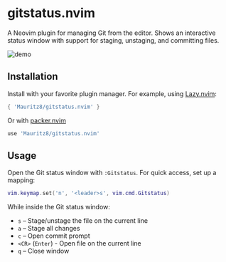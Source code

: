 # gitstatus.nvim

A Neovim plugin for managing Git from the editor. Shows an interactive status window with support for staging, unstaging, and committing files.

![demo](https://github.com/user-attachments/assets/bbaef30b-101b-4cbd-b3d8-85291d900a1c)


## Installation
Install with your favorite plugin manager. For example, using [Lazy.nvim](https://github.com/folke/lazy.nvim):

```lua
{ 'Mauritz8/gitstatus.nvim' }
```

Or with [packer.nvim](https://github.com/wbthomason/packer.nvim)

```lua
use 'Mauritz8/gitstatus.nvim'
```

## Usage

Open the Git status window with `:Gitstatus`. For quick access, set up a mapping:

``` lua
vim.keymap.set('n', '<leader>s', vim.cmd.Gitstatus)
```

While inside the Git status window:
- `s` – Stage/unstage the file on the current line
- `a` – Stage all changes
- `c` – Open commit prompt
- `<CR>` (`Enter`) - Open file on the current line
- `q` – Close window
